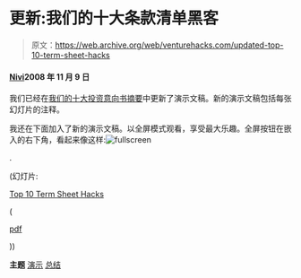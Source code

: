 # 更新:我们的十大条款清单黑客

> 原文：<https://web.archive.org/web/venturehacks.com/updated-top-10-term-sheet-hacks>

#### [Nivi](/web/20221006032307/https://venturehacks.com/about)2008 年 11 月 9 日

我们已经在[我们的十大投资意向书摘要](/web/20221006032307/https://venturehacks.com/articles/our-top-10-term-sheet-hacks)中更新了演示文稿。新的演示文稿包括每张幻灯片的注释。

我还在下面加入了新的演示文稿。以全屏模式观看，享受最大乐趣。全屏按钮在嵌入的右下角，看起来像这样:![](img/2cac973ed2b3bfe832391b075dd6c18b.png "fullscreen")

.

(幻灯片:

[Top 10 Term Sheet Hacks](https://web.archive.org/web/20221006032307/http://www.slideshare.net/venturehacks/top-10-term-sheet-hacks-presentation-725011)

(

[pdf](/web/20221006032307/https://venturehacks.com/wordpress/wp-content/uploads/2008/11/top-10-term-sheet-hacks.pdf)

))

**主题** [演示](https://web.archive.org/web/20221006032307/https://venturehacks.com/topics/presentations) [总结](https://web.archive.org/web/20221006032307/https://venturehacks.com/topics/summary)